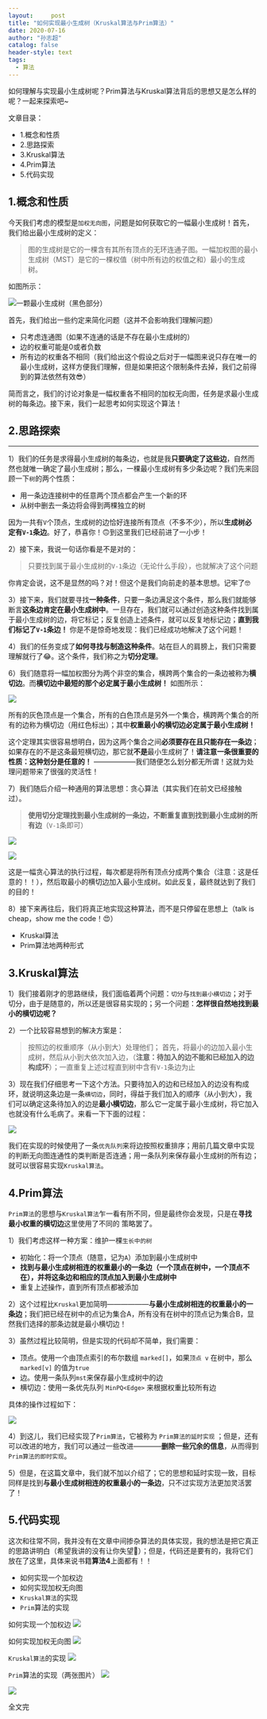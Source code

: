 ```yaml
---
layout:     post
title: "如何实现最小生成树（Kruskal算法与Prim算法）"
date: 2020-07-16
author: "孙志超"
catalog: false
header-style: text
tags:
  - 算法
---
```

如何理解与实现最小生成树呢？Prim算法与Kruskal算法背后的思想又是怎么样的呢？一起来探索吧~

文章目录：
- 1.概念和性质
- 2.思路探索
- 3.Kruskal算法
- 4.Prim算法
- 5.代码实现
<!--more-->

## 1.概念和性质

今天我们考虑的模型是`加权无向图`，问题是如何获取它的一幅最小生成树！首先，我们给出最小生成树的定义：

> 图的生成树是它的一棵含有其所有顶点的无环连通子图。一幅加权图的最小生成树（MST）是它的一棵权值（树中所有边的权值之和）最小的生成树。

如图所示：

![一颗最小生成树（黑色部分）](https://tuchuang-01.oss-cn-beijing.aliyuncs.com/img/1735687fcd525d29)

首先，我们给出一些约定来简化问题（这并不会影响我们理解问题）
- 只考虑连通图（如果不连通的话是不存在最小生成树的）
- 边的权重可能是0或者负数
- 所有边的权重各不相同（我们给出这个假设之后对于一幅图来说只存在唯一的最小生成树，这样方便我们理解，但是如果把这个限制条件去掉，我们之前得到的算法依然有效😎）

简而言之，我们的讨论对象是一幅权重各不相同的加权无向图，任务是求最小生成树的每条边。接下来，我们一起思考如何实现这个算法！

## 2.思路探索
***
1）我们的任务是求得最小生成树的每条边，也就是我**只要确定了这些边**，自然而然也就唯一确定了最小生成树；那么，一棵最小生成树有多少条边呢？我们先来回顾一下`树`的两个性质：
- 用一条边连接树中的任意两个顶点都会产生一个新的环
- 从树中删去一条边将会得到两棵独立的树

因为一共有`V`个顶点，生成树的边恰好连接所有顶点（不多不少），所以**生成树必定有`V-1`条边**。好了，恭喜你！🙃到这里我们已经前进了一小步！

2）接下来，我说一句话你看是不是对的：
> 只要找到属于最小生成树的`V-1`条边（无论什么手段），也就解决了这个问题

你肯定会说，这不是显然的吗？对！但这个是我们向前走的基本思想。记牢了🤓

3）接下来，我们就要寻找**一种条件**，只要一条边满足这个条件，那么我们就能够断言**这条边肯定在最小生成树中**。一旦存在，我们就可以通过创造这种条件找到属于最小生成树的边，将它标记；反复创造上述条件，就可以反复地标记边；**直到我们标记了`V-1`条边！** 你是不是惊奇地发现：我们已经成功地解决了这个问题！

4）我们的任务变成了**如何寻找与制造这种条件**。站在巨人的肩膀上，我们只需要理解就行了😂。这个条件，我们称之为**切分定理**。

6）我们随意将一幅加权图分为两个非空的集合，横跨两个集合的一条边被称为**横切边**。而**横切边中最短的那个必定属于最小生成树！** 如图所示：

![](https://tuchuang-01.oss-cn-beijing.aliyuncs.com/img/17356ae191a5694e)

所有的灰色顶点是一个集合，所有的白色顶点是另外一个集合，横跨两个集合的所有的边称为横切边（用红色标出）；其中**权重最小的横切边必定属于最小生成树！**

这个定理其实很容易想明白，因为这两个集合之间**必须要存在且只能存在一条边**；如果存在的不是这条最短横切边，那它就**不是**最小生成树了！**请注意一条很重要的性质：这种划分是任意的！**
——————我们随便怎么划分都无所谓！这就为处理问题带来了很强的灵活性！

7）我们随后介绍一种通用的算法思想：贪心算法（其实我们在前文已经接触过）。
> **使用切分定理找到最小生成树的一条边，不断重复直到找到最小生成树的所有边**（`V-1`条即可）

![](https://tuchuang-01.oss-cn-beijing.aliyuncs.com/img/17356b814931826c)

![](https://tuchuang-01.oss-cn-beijing.aliyuncs.com/img/17356b86c8f1b4ff)

这是一幅贪心算法的执行过程，每次都是将所有顶点分成两个集合（注意：这是任意的！！），然后取最小的横切边加入最小生成树。如此反复，最终就达到了我们的目的！

8）接下来再往后，我们将真正地实现这种算法，而不是只停留在思想上（talk is cheap，show me the code！😍）
- Kruskal算法
- Prim算法地两种形式

## 3.Kruskal算法

1）我们接着刚才的思路继续，我们面临着两个问题：`切分`与`找到最小横切边`；对于切分，由于是随意的，所以还是很容易实现的；另一个问题：**怎样很自然地找到最小的横切边呢？**

2）一个比较容易想到的解决方案是：
> 按照边的权重顺序（从小到大）处理他们；
> 首先，将最小的边加入最小生成树，然后从小到大依次加入边，（**注意：待加入的边不能和已经加入的边构成环**）；一直重复上述过程直到树中含有`V-1`条边为止

3）现在我们仔细思考一下这个方法。只要待加入的边和已经加入的边没有构成环，就说明这条边是一条`横切边`，同时，得益于我们加入的顺序（从小到大），我们可以确定这条待加入的边是**最小横切边**，那么它一定属于最小生成树，将它加入也就没有什么毛病了。来看一下下面的过程：

![](https://tuchuang-01.oss-cn-beijing.aliyuncs.com/img/17356d33fbbe2cfc)

我们在实现的时候使用了一条`优先队列`来将边按照权重排序；用前几篇文章中实现的判断无向图连通性的类判断是否连通；用一条队列来保存最小生成树的所有边；就可以很容易实现`Kruskal算法`。

## 4.Prim算法

`Prim算法`的思想与`Kruskal算法`乍一看有所不同，但是最终你会发现，只是在**寻找最小权重的横切边**这里使用了不同的 策略罢了。

1）我们考虑这样一种方案：维护一棵`生长中的树`
- 初始化：将一个顶点（随意，记为`A`）添加到最小生成树中
- **找到与最小生成树相连的权重最小的一条边（一个顶点在树中，一个顶点不在），并将这条边和相应的顶点加入到最小生成树中**
- 重复上述操作，直到所有顶点都被添加

2）这个过程比`Kruskal`更加简明——————**与最小生成树相连的权重最小的一条边**；我们把已经在树中的点记为集合A，所有没有在树中的顶点记为集合B，显然我们选择的那条边就是最小横切边！

3）虽然过程比较简明，但是实现的代码却不简单，我们需要：
- 顶点。使用一个由顶点索引的布尔数组 `marked[]`，如果`顶点 v` 在树中，那么 `marked[v]` 的值为`true`
- 边。使用一条队列` mst `来保存最小生成树中的边
- 横切边：使用一条优先队列 `MinPQ<Edge>` 来根据权重比较所有边

具体的操作过程如下：

![](https://tuchuang-01.oss-cn-beijing.aliyuncs.com/img/17356fb32080d038)

4）到这儿，我们已经实现了`Prim算法`，它被称为 `Prim算法的延时实现` ；但是，还有可以改进的地方，我们可以通过一些改进————**删除一些冗余的信息**，从而得到`Prim算法的即时实现`。

5）但是，在这篇文章中，我们就不加以介绍了；它的思想和延时实现一致，目标同样是找到**与最小生成树相连的权重最小的一条边**，只不过实现方法更加灵活罢了！

## 5.代码实现

这次和往常不同，我并没有在文章中间掺杂算法的具体实现，我的想法是把它真正的思路讲明白（希望我讲的没有让你失望🤔）；但是，代码还是要有的，我将它们放在了这里，具体来说书籍**算法4**上面都有！！

- 如何实现一个加权边
- 如何实现加权无向图
- `Kruskal算法`的实现
- `Prim`算法的实现

如何实现一个加权边
![](https://tuchuang-01.oss-cn-beijing.aliyuncs.com/img/173570d8afe4a6ee)

如何实现加权无向图
![](https://tuchuang-01.oss-cn-beijing.aliyuncs.com/img/173570e9516c5268)

`Kruskal算法`的实现
![](https://tuchuang-01.oss-cn-beijing.aliyuncs.com/img/173570f2d3f7b250)

`Prim`算法的实现（两张图片）
![](https://tuchuang-01.oss-cn-beijing.aliyuncs.com/img/173570fa5cb5d9c3)

![](https://tuchuang-01.oss-cn-beijing.aliyuncs.com/img/1735710a8420c52c)

全文完